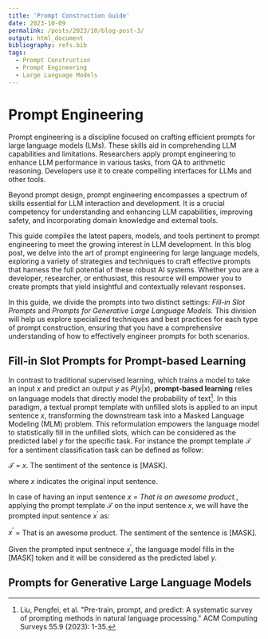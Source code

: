 ```yaml
---
title: 'Prompt Construction Guide'
date: 2023-10-09
permalink: /posts/2023/10/blog-post-3/
output: html_document
bibliography: refs.bib  
tags:
  - Prompt Construction
  - Prompt Engineering
  - Large Language Models
---
```


Prompt Engineering
======
Prompt engineering is a discipline focused on crafting efficient prompts for large language models (LMs). These skills aid in comprehending LLM capabilities and limitations. Researchers apply prompt engineering to enhance LLM performance in various tasks, from QA to arithmetic reasoning. Developers use it to create compelling interfaces for LLMs and other tools.

Beyond prompt design, prompt engineering encompasses a spectrum of skills essential for LLM interaction and development. It is a crucial competency for understanding and enhancing LLM capabilities, improving safety, and incorporating domain knowledge and external tools.

This guide compiles the latest papers, models, and tools pertinent to prompt engineering to meet the growing interest in LLM development. In this blog post, we delve into the art of prompt engineering for large language models, exploring a variety of strategies and techniques to craft effective prompts that harness the full potential of these robust AI systems. Whether you are a developer, researcher, or enthusiast, this resource will empower you to create prompts that yield insightful and contextually relevant responses.

In this guide, we divide the prompts into two distinct settings: *Fill-in Slot Prompts* and *Prompts for Generative Large Language Models.* This division will help us explore specialized techniques and best practices for each type of prompt construction, ensuring that you have a comprehensive understanding of how to effectively engineer prompts for both scenarios.

## Fill-in Slot Prompts for Prompt-based Learning
In contrast to traditional supervised learning, which trains a model to take an input $x$ and predict an output $y$ as $P(y|x)$, **prompt-based learning** relies on language models that directly model the probability of text[^1]. In this paradigm, a textual prompt template with unfilled slots is applied to an input sentence $x$, transforming the downstream task into a Masked Language Modeling (MLM) problem. This reformulation empowers the language model to statistically fill in the unfilled slots, which can be considered as the predicted label $y$ for the specific task.
For instance the prompt template $\mathcal{T}$ for a sentiment classification task can be defined as follow:

$\mathcal{T}$ = $x$. The sentiment of the sentence is [MASK].

where $x$ indicates the original input sentence.

In case of having an input sentence $x$ = *That is an awesome product.*, applying the prompt template $\mathcal{T}$ on the input sentence $x$, we will have the prompted input sentence $x^ \prime$ as:


$x^ \prime$ = That is an awesome product. The sentiment of the sentence is [MASK].

Given the prompted input sentnece $x ^\prime$, the language model fills in the [MASK] token and it will be considered as the predicted label $y$.

## Prompts for Generative Large Language Models


[^1]: Liu, Pengfei, et al. "Pre-train, prompt, and predict: A systematic survey of prompting methods in natural language processing." ACM Computing Surveys 55.9 (2023): 1-35.